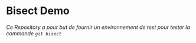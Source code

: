 # Bisect Demo
_Ce Repository a pour but de fournir un environnement de test pour tester la commande `git bisect`_

